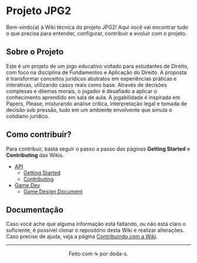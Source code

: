 # Projeto JPG2

Bem-vindo(a) à Wiki técnica do projeto JPG2! Aqui você vai encontrar tudo o que precisa para entender, configurar, contribuir e evoluir com o projeto.

## Sobre o Projeto

Este é um projeto de um jogo educativo voltado para estudantes de Direito, com foco na disciplina de Fundamentos e Aplicação do Direito. A proposta é transformar conceitos jurídicos abstratos em experiências práticas e interativas, utilizando casos reais como base. Através de decisões complexas e dilemas morais, o jogador é desafiado a aplicar o conhecimento aprendido em sala de aula. A jogabilidade é inspirada em Papers, Please, misturando análise crítica, interpretação legal e tomada de decisão sob pressão, tudo em um ambiente envolvente que simula o cotidiano jurídico.

## Como contribuir?

Para contribuir, basta seguir o passo a passo das páginas **Getting Started** e **Contributing** das Wikis.

- [API](api/README.md)
  - [Getting Started](api/api-getting-started.md)
  - [Contributing](api/api-contributing.md)
- [Game Dev](game-dev/README.md)
  - [Game Design Document](game-dev/game-design-document.md)

## Documentação

Caso você ache que alguma informação está faltando, ou não está claro o suficiente, é possível clonar o repositório desta Wiki e realizar alterações. Caso precise de ajuda, veja a página [Contribuindo com a Wiki](wiki-contributing.md).

---

<div align="center">Feito com ☕ por doda-s.</div>
